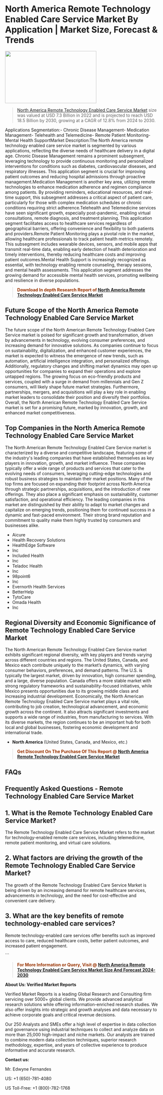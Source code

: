 <p><h1>North America Remote Technology Enabled Care Service Market By Application | Market Size, Forecast & Trends</h1><p><img class="aligncenter size-medium wp-image-105565" src="https://ffe5etoiles.com/wp-content/uploads/2025/01/MST7-300x171.png" alt="" width="300" height="171" /></p><blockquote><p><a href="https://www.verifiedmarketreports.com/download-sample/?rid=327288&utm_source=Github-NA&utm_medium=355" target="_blank">North America Remote Technology Enabled Care Service Market</a> size was valued at USD 7.3 Billion in 2022 and is projected to reach USD 18.5 Billion by 2030, growing at a CAGR of 12.8% from 2024 to 2030.</p></blockquote>Applications Segmentation:- Chronic Disease Management- Medication Management- Telehealth and Telemedicine- Remote Patient Monitoring- Mental Health SupportMarket Description:The North America remote technology enabled care service market is segmented by various applications, reflecting the diverse needs of healthcare delivery in a digital age. Chronic Disease Management remains a prominent subsegment, leveraging technology to provide continuous monitoring and personalized interventions for conditions such as diabetes, cardiovascular diseases, and respiratory illnesses. This application segment is crucial for improving patient outcomes and reducing hospital admissions through proactive management.Medication Management is another key area, utilizing remote technologies to enhance medication adherence and regimen compliance among patients. By providing reminders, educational resources, and real-time support, this subsegment addresses a critical aspect of patient care, particularly for those with complex medication schedules or chronic conditions requiring strict adherence.Telehealth and Telemedicine services have seen significant growth, especially post-pandemic, enabling virtual consultations, remote diagnosis, and treatment planning. This application segment facilitates access to healthcare services regardless of geographical barriers, offering convenience and flexibility to both patients and providers.Remote Patient Monitoring plays a pivotal role in the market, allowing healthcare professionals to track patient health metrics remotely. This subsegment includes wearable devices, sensors, and mobile apps that transmit real-time data, enabling early detection of health deterioration and timely interventions, thereby reducing healthcare costs and improving patient outcomes.Mental Health Support is increasingly recognized as essential, with technology enabling remote counseling, therapy sessions, and mental health assessments. This application segment addresses the growing demand for accessible mental health services, promoting wellbeing and resilience in diverse populations.</p><blockquote><p><span style="color: #993300;"><strong>Download In depth Research Report of <a href="https://www.verifiedmarketreports.com/download-sample/?rid=327288&utm_source=Github-NA&utm_medium=355">North America Remote Technology Enabled Care Service Market</a></strong></span></p></blockquote><h2>Future Scope of the North America Remote Technology Enabled Care Service Market</h2><p>The future scope of the North American Remote Technology Enabled Care Service market is poised for significant growth and transformation, driven by advancements in technology, evolving consumer preferences, and increasing demand for innovative solutions. As companies continue to focus on sustainability, digitalization, and enhanced customer experiences, the market is expected to witness the emergence of new trends, such as automation, artificial intelligence integration, and personalized offerings. Additionally, regulatory changes and shifting market dynamics may open up opportunities for companies to expand their operations and explore untapped regions. The growing focus on eco-friendly products and services, coupled with a surge in demand from millennials and Gen Z consumers, will likely shape future market strategies. Furthermore, partnerships, mergers, and acquisitions will play a key role in enabling market leaders to consolidate their position and diversify their portfolios. Overall, the North American Remote Technology Enabled Care Service market is set for a promising future, marked by innovation, growth, and enhanced market competitiveness.</p><h2>Top Companies in the North America Remote Technology Enabled Care Service Market</h2><p>The North American Remote Technology Enabled Care Service market is characterized by a diverse and competitive landscape, featuring some of the industry's leading companies that have established themselves as key players in innovation, growth, and market influence. These companies typically offer a wide range of products and services that cater to the evolving needs of consumers, leveraging cutting-edge technologies and robust business strategies to maintain their market positions. Many of the top firms are focused on expanding their footprint across North America through strategic partnerships, acquisitions, and the introduction of new offerings. They also place a significant emphasis on sustainability, customer satisfaction, and operational efficiency. The leading companies in this market are distinguished by their ability to adapt to market changes and capitalize on emerging trends, positioning them for continued success in a dynamic and fast-paced environment. Their strong brand reputation and commitment to quality make them highly trusted by consumers and businesses alike.</p><p><ul><li>Aicure </li><li> Health Recovery Solutions </li><li> HealthEdge Software </li><li> Inc </li><li> Included Health </li><li> Inc </li><li> Teladoc Health </li><li> Inc </li><li> 98point6 </li><li> Inc </li><li> Evernorth Health Services </li><li> BetterHelp </li><li> TytoCare </li><li> Omada Health </li><li> Inc</li></ul></p><h2>Regional Diversity and Economic Significance of Remote Technology Enabled Care Service Market</h2><p>The North American Remote Technology Enabled Care Service market exhibits significant regional diversity, with key players and trends varying across different countries and regions. The United States, Canada, and Mexico each contribute uniquely to the market’s dynamics, with varying consumer behaviors, preferences, and demand patterns. The U.S. is typically the largest market, driven by innovation, high consumer spending, and a large, diverse population. Canada offers a more stable market with strong regulatory frameworks and sustainability-focused initiatives, while Mexico presents opportunities due to its growing middle class and increasing industrial development. Economically, the North American Remote Technology Enabled Care Service market plays a vital role, contributing to job creation, technological advancement, and economic growth across the continent. It also attracts significant investments and supports a wide range of industries, from manufacturing to services. With its diverse markets, the region continues to be an important hub for both local and global businesses, fostering economic development and international trade.</p><ul> <li><strong>North America</strong> (United States, Canada, and Mexico, etc.)</li></ul><blockquote><p><span style="color: #993300;"><strong>Get Discount On The Purchase Of This Report @ <a href="https://www.verifiedmarketreports.com/ask-for-discount/?rid=327288&utm_source=Github-NA&utm_medium=355">North America Remote Technology Enabled Care Service Market</a></strong></span></p></blockquote><h2>FAQs</h2><p><h2>Frequently Asked Questions - Remote Technology Enabled Care Service Market</h1><div> <h2>1. What is the Remote Technology Enabled Care Service Market?</div><div></h2> <p>The Remote Technology Enabled Care Service Market refers to the market for technology-enabled remote care services, including telemedicine, remote patient monitoring, and virtual care solutions.</p></div><div> <h2>2. What factors are driving the growth of the Remote Technology Enabled Care Service Market?</div><div></h2> <p>The growth of the Remote Technology Enabled Care Service Market is being driven by an increasing demand for remote healthcare services, advancements in technology, and the need for cost-effective and convenient care delivery.</p></div><div> <h2>3. What are the key benefits of remote technology-enabled care services?</div><div></h2> <p>Remote technology-enabled care services offer benefits such as improved access to care, reduced healthcare costs, better patient outcomes, and increased patient engagement.</p></div><!-- ... --></body></html>```</p><blockquote><p><span style="color: #993300;"><strong>For More Information or Query, Visit @ <a href="https://www.verifiedmarketreports.com/product/remote-technology-enabled-care-service-market/">North America Remote Technology Enabled Care Service Market Size And Forecast 2024-2030</a></strong></span></p></blockquote><p><strong>About Us: Verified Market Reports</strong></p><p>Verified Market Reports is a leading Global Research and Consulting firm servicing over 5000+ global clients. We provide advanced analytical research solutions while offering information-enriched research studies. We also offer insights into strategic and growth analyses and data necessary to achieve corporate goals and critical revenue decisions.</p><p>Our 250 Analysts and SMEs offer a high level of expertise in data collection and governance using industrial techniques to collect and analyze data on more than 25,000 high-impact and niche markets. Our analysts are trained to combine modern data collection techniques, superior research methodology, expertise, and years of collective experience to produce informative and accurate research.</p><p><strong>Contact us:</strong></p><p>Mr. Edwyne Fernandes</p><p>US: +1 (650)-781-4080</p><p>US Toll-Free: +1 (800)-782-1768</p>
